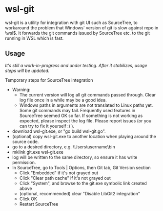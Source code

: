 # wsl-git

wsl-git is a utility for integration with git UI such as SourceTree, to workaround the problem that Windows' version of
git is slow against repo in \\wsl$\. It forwards the git commands issued by SourceTree etc. to the git running in WSL
which is fast.

## Usage

*It's still a work-in-progress and under testing. After it stabilizes, usage steps will be updated.*

Temporary steps for SourceTree integration

* Warning:
  * The current version will log all git commands passed through. Clear log file once in a while may be a good idea.
  * Windows paths in arguments are not translated to Linux paths yet. Some git commands may fail. Frequently used
    features in SourceTree seemed OK so far. If something is not working as expected, please inspect the log file.
    Please report issues (or you can try to fix it yourself :) ).
* download wsl-git.exe, or "go build wsl-git.go".
* (optional) copy wsl-git.exe to another location when playing around the source code.
* go to a desired directory, e.g. \Users\username\bin
* mklink git.exe wsl-git.exe
* log will be written to the same directory, so ensure it has write permission.
* In SourceTree, go to Tools | Options, then Git tab, Git Version section
  * Click "Embedded" if it's not grayed out
  * Click "Clear path cache" if it's not grayed out
  * Click "System", and browse to the git.exe symbolic link created above
  * (optional, recommended) clear "Disable LibGit2 integration"
  * Click OK
  * Restart SourceTree
    